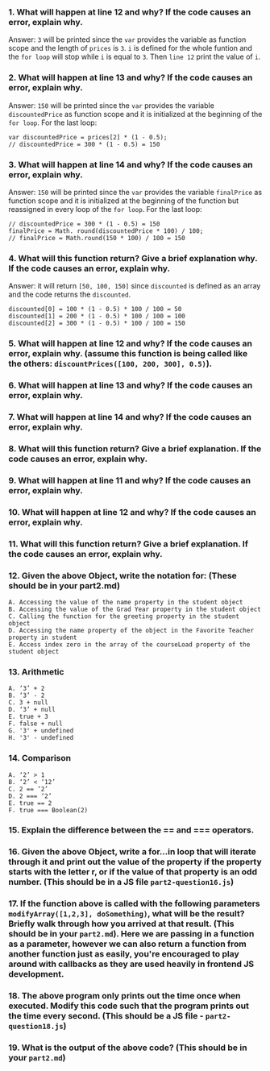 ### 1. What will happen at line 12 and why? If the code causes an error, explain why. 

Answer: `3` will be printed since the `var` provides the variable as function scope and the length of `prices` is `3`. `i` is defined for the whole funtion and the `for loop` will stop while `i` is equal to `3`. Then `line 12` print the value of `i`.

### 2. What will happen at line 13 and why? If the code causes an error, explain why. 

Answer: `150` will be printed since the `var` provides the variable `discountedPrice` as function scope and it is initialized at the beginning of the `for loop`. 
For the last loop:
```
var discountedPrice = prices[2] * (1 - 0.5);
// discountedPrice = 300 * (1 - 0.5) = 150
```

### 3. What will happen at line 14 and why? If the code causes an error, explain why. 

Answer: `150` will be printed since the `var` provides the variable `finalPrice` as function scope and it is initialized at the beginning of the function but reassigned in every loop of the `for loop`.
For the last loop:
```
// discountedPrice = 300 * (1 - 0.5) = 150
finalPrice = Math. round(discountedPrice * 100) / 100;
// finalPrice = Math.round(150 * 100) / 100 = 150
```

### 4. What will this function return? Give a brief explanation why. If the code causes an error, explain why. 

Answer: it will return `[50, 100, 150]` since `discounted` is defined as an array and the code returns the `discounted`.
```
discounted[0] = 100 * (1 - 0.5) * 100 / 100 = 50
discounted[1] = 200 * (1 - 0.5) * 100 / 100 = 100
discounted[2] = 300 * (1 - 0.5) * 100 / 100 = 150
```

### 5. What will happen at line 12 and why?  If the code causes an error, explain why. (assume this function is being called like the others: `discountPrices([100, 200, 300], 0.5)`).

### 6. What will happen at line 13 and why? If the code causes an error, explain why. 

### 7. What will happen at line 14 and why? If the code causes an error, explain why. 

### 8. What will this function return? Give a brief explanation. If the code causes an error, explain why. 

### 9. What will happen at line 11 and why? If the code causes an error, explain why. 

### 10. What will happen at line 12 and why? If the code causes an error, explain why. 

### 11. What will this function return? Give a brief explanation. If the code causes an error, explain why.

### 12. Given the above Object, write the notation for:  (These should be in your part2.md)
```
A. Accessing the value of the name property in the student object
B. Accessing the value of the Grad Year property in the student object
C. Calling the function for the greeting property in the student object
D. Accessing the name property of the object in the Favorite Teacher property in student
E. Access index zero in the array of the courseLoad property of the student object
```

### 13. Arithmetic
```
A. ‘3’ + 2
B. ‘3’ - 2
C. 3 + null
D. ‘3’ + null
E. true + 3
F. false + null
G. '3' + undefined
H. '3' - undefined
```

### 14. Comparison
```
A. ‘2’ > 1
B. ‘2’ < ‘12’
C. 2 == ‘2’
D. 2 === ‘2’
E. true == 2
F. true === Boolean(2)
```

### 15. Explain the difference between the == and === operators.

### 16. Given the above Object, write a for...in loop that will iterate through it and print out the value of the property if the property starts with the letter r, or if the value of that property is an odd number.  (This should be in a JS file `part2-question16.js`)

### 17. If the function above is called with the following parameters `modifyArray([1,2,3], doSomething)`, what will be the result? Briefly walk through how you arrived at that result. (This should be in your `part2.md`). Here we are passing in a function as a parameter, however we can also return a function from another function just as easily, you're encouraged to play around with callbacks as they are used heavily in frontend JS development. 

### 18. The above program only prints out the time once when executed. Modify this code such that the program prints out the time every second.  (This should be a JS file - `part2-question18.js`)

### 19. What is the output of the above code? (This should be in your `part2.md`)

